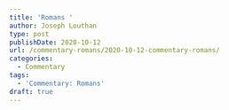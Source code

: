 ```yaml
---
title: 'Romans '
author: Joseph Louthan
type: post
publishDate: 2020-10-12
url: /commentary-romans/2020-10-12-commentary-romans/
categories:
  - Commentary
tags:
  - 'Commentary: Romans'
draft: true
---
```

